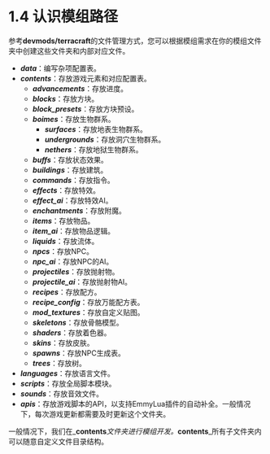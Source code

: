 # 1.4 认识模组路径

参考**devmods/terracraft**的文件管理方式，您可以根据模组需求在你的模组文件夹中创建这些文件夹和内部对应文件。

* _**data**_：编写杂项配置表。
* _**contents**_：存放游戏元素和对应配置表。
  * _**advancements**_：存放进度。
  * _**blocks**_：存放方块。
  * _**block\_presets**_：存放方块预设。
  * _**boimes**_：存放生物群系。
    * _**surfaces**_：存放地表生物群系。
    * _**undergrounds**_：存放洞穴生物群系。
    * _**nethers**_：存放地狱生物群系。
  * _**buffs**_：存放状态效果。
  * _**buildings**_：存放建筑。
  * _**commands**_：存放指令。
  * _**effects**_：存放特效。
  * _**effect\_ai**_：存放特效AI。
  * _**enchantments**_：存放附魔。
  * _**items**_：存放物品。
  * _**item\_ai**_：存放物品逻辑。
  * _**liquids**_：存放流体。
  * _**npcs**_：存放NPC。
  * _**npc\_ai**_：存放NPC的AI。
  * _**projectiles**_：存放抛射物。
  * _**projectile\_ai**_：存放抛射物AI。
  * _**recipes**_：存放配方。
  * _**recipe\_config**_：存放万能配方表。
  * _**mod\_textures**_：存放自定义贴图。
  * _**skeletons**_：存放骨骼模型。
  * _**shaders**_：存放着色器。
  * _**skins**_：存放皮肤。
  * _**spawns**_：存放NPC生成表。
  * _**trees**_：存放树。
* _**languages**_：存放语言文件。
* _**scripts**_：存放全局脚本模块。
* _**sounds**_：存放音效文件。
* _**apis**_：存放游戏脚本的API，以支持EmmyLua插件的自动补全。一般情况下，每次游戏更新都需要及时更新这个文件夹。

一般情况下，我们在_**contents**_文件夹进行模组开发。_**contents**_所有子文件夹内可以随意自定义文件目录结构。

